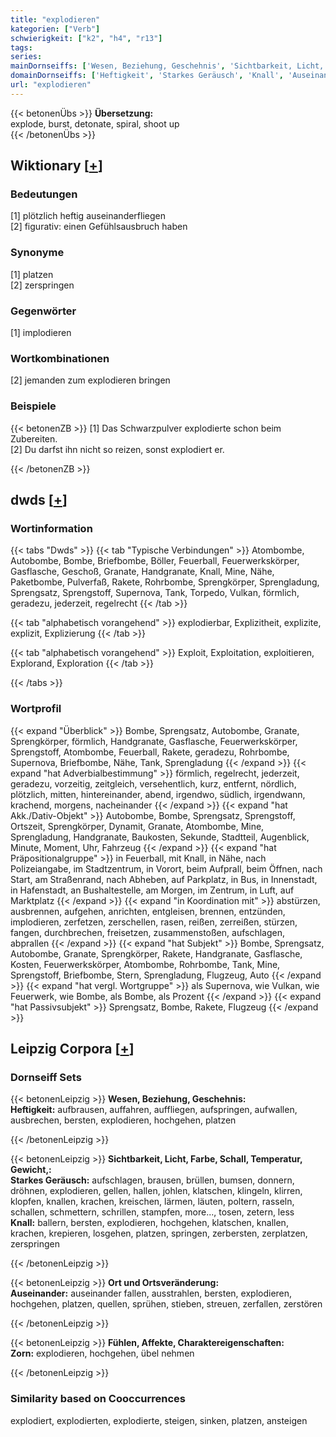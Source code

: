 ```yaml
---
title: "explodieren"
kategorien: ["Verb"]
schwierigkeit: ["k2", "h4", "r13"]
tags:
series:
mainDornseiffs: ['Wesen, Beziehung, Geschehnis', 'Sichtbarkeit, Licht, Farbe, Schall, Temperatur, Gewicht,', 'Ort und Ortsveränderung', 'Fühlen, Affekte, Charaktereigenschaften']
domainDornseiffs: ['Heftigkeit', 'Starkes Geräusch', 'Knall', 'Auseinander', 'Zorn']
url: "explodieren"
---
```


{{< betonenÜbs >}}
**Übersetzung:**  
explode, burst, detonate, spiral, shoot up  
{{< /betonenÜbs >}}

## Wiktionary [[+](https://de.wiktionary.org/wiki/explodieren)]

### Bedeutungen
[1] plötzlich heftig auseinanderfliegen  
[2] figurativ: einen Gefühlsausbruch haben  

### Synonyme
[1] platzen  
[2] zerspringen  

### Gegenwörter
[1] implodieren  

### Wortkombinationen
[2] jemanden zum explodieren bringen  

### Beispiele
{{< betonenZB >}}
[1] Das Schwarzpulver explodierte schon beim Zubereiten.  
[2] Du darfst ihn nicht so reizen, sonst explodiert er.  

{{< /betonenZB >}}


## dwds [[+](https://www.dwds.de/wb/explodieren)]

### Wortinformation
{{< tabs "Dwds" >}}
{{< tab "Typische Verbindungen" >}}
Atombombe, Autobombe, Bombe, Briefbombe, Böller, Feuerball, Feuerwerkskörper, Gasflasche, Geschoß, Granate, Handgranate, Knall, Mine, Nähe, Paketbombe, Pulverfaß, Rakete, Rohrbombe, Sprengkörper, Sprengladung, Sprengsatz, Sprengstoff, Supernova, Tank, Torpedo, Vulkan, förmlich, geradezu, jederzeit, regelrecht
{{< /tab >}}

{{< tab "alphabetisch vorangehend" >}}
explodierbar, Explizitheit, explizite, explizit, Explizierung
{{< /tab >}}

{{< tab "alphabetisch vorangehend" >}}
Exploit, Exploitation, exploitieren, Explorand, Exploration
{{< /tab >}}

{{< /tabs >}}

### Wortprofil
{{< expand "Überblick" >}} Bombe, Sprengsatz, Autobombe, Granate, Sprengkörper, förmlich, Handgranate, Gasflasche, Feuerwerkskörper, Sprengstoff, Atombombe, Feuerball, Rakete, geradezu, Rohrbombe, Supernova, Briefbombe, Nähe, Tank, Sprengladung {{< /expand >}}
{{< expand "hat Adverbialbestimmung" >}} förmlich, regelrecht, jederzeit, geradezu, vorzeitig, zeitgleich, versehentlich, kurz, entfernt, nördlich, plötzlich, mitten, hintereinander, abend, irgendwo, südlich, irgendwann, krachend, morgens, nacheinander {{< /expand >}}
{{< expand "hat Akk./Dativ-Objekt" >}} Autobombe, Bombe, Sprengsatz, Sprengstoff, Ortszeit, Sprengkörper, Dynamit, Granate, Atombombe, Mine, Sprengladung, Handgranate, Baukosten, Sekunde, Stadtteil, Augenblick, Minute, Moment, Uhr, Fahrzeug {{< /expand >}}
{{< expand "hat Präpositionalgruppe" >}} in Feuerball, mit Knall, in Nähe, nach Polizeiangabe, im Stadtzentrum, in Vorort, beim Aufprall, beim Öffnen, nach Start, am Straßenrand, nach Abheben, auf Parkplatz, in Bus, in Innenstadt, in Hafenstadt, an Bushaltestelle, am Morgen, im Zentrum, in Luft, auf Marktplatz {{< /expand >}}
{{< expand "in Koordination mit" >}} abstürzen, ausbrennen, aufgehen, anrichten, entgleisen, brennen, entzünden, implodieren, zerfetzen, zerschellen, rasen, reißen, zerreißen, stürzen, fangen, durchbrechen, freisetzen, zusammenstoßen, aufschlagen, abprallen {{< /expand >}}
{{< expand "hat Subjekt" >}} Bombe, Sprengsatz, Autobombe, Granate, Sprengkörper, Rakete, Handgranate, Gasflasche, Kosten, Feuerwerkskörper, Atombombe, Rohrbombe, Tank, Mine, Sprengstoff, Briefbombe, Stern, Sprengladung, Flugzeug, Auto {{< /expand >}}
{{< expand "hat vergl. Wortgruppe" >}} als Supernova, wie Vulkan, wie Feuerwerk, wie Bombe, als Bombe, als Prozent {{< /expand >}}
{{< expand "hat Passivsubjekt" >}} Sprengsatz, Bombe, Rakete, Flugzeug {{< /expand >}}

## Leipzig Corpora [[+](https://corpora.uni-leipzig.de/en/res?word=explodieren&corpusId=deu_newscrawl-public_2018)]

### Dornseiff Sets
{{< betonenLeipzig >}}
**Wesen, Beziehung, Geschehnis:**  
**Heftigkeit:** aufbrausen, auffahren, auffliegen, aufspringen, aufwallen, ausbrechen, bersten, explodieren, hochgehen, platzen  

{{< /betonenLeipzig >}}


{{< betonenLeipzig >}}
**Sichtbarkeit, Licht, Farbe, Schall, Temperatur, Gewicht,:**  
**Starkes Geräusch:** aufschlagen, brausen, brüllen, bumsen, donnern, dröhnen, explodieren, gellen, hallen, johlen, klatschen, klingeln, klirren, klopfen, knallen, krachen, kreischen, lärmen, läuten, poltern, rasseln, schallen, schmettern, schrillen, stampfen, more..., tosen, zetern, less  
**Knall:** ballern, bersten, explodieren, hochgehen, klatschen, knallen, krachen, krepieren, losgehen, platzen, springen, zerbersten, zerplatzen, zerspringen  

{{< /betonenLeipzig >}}


{{< betonenLeipzig >}}
**Ort und Ortsveränderung:**  
**Auseinander:** auseinander fallen, ausstrahlen, bersten, explodieren, hochgehen, platzen, quellen, sprühen, stieben, streuen, zerfallen, zerstören  

{{< /betonenLeipzig >}}


{{< betonenLeipzig >}}
**Fühlen, Affekte, Charaktereigenschaften:**  
**Zorn:** explodieren, hochgehen, übel nehmen  

{{< /betonenLeipzig >}}

### Similarity based on Cooccurrences
explodiert, explodierten, explodierte, steigen, sinken, platzen, ansteigen

